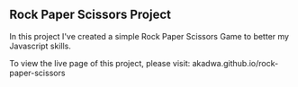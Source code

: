 ## Rock Paper Scissors Project

In this project I've created a simple Rock Paper Scissors Game to better my Javascript skills.

To view the live page of this project, please visit: akadwa.github.io/rock-paper-scissors